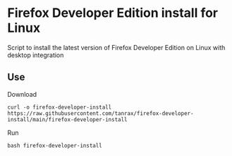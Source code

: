 # Firefox Developer Edition install for Linux

Script to install the latest version of Firefox Developer Edition on Linux with desktop integration

## Use

Download

``` shell
curl -o firefox-developer-install https://raw.githubusercontent.com/tanrax/firefox-developer-install/main/firefox-developer-install
```

Run

``` shell
bash firefox-developer-install
```
